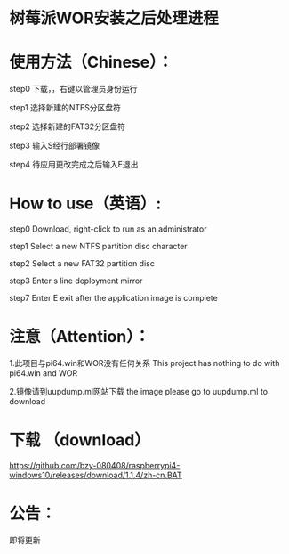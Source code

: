 # 树莓派WOR安装之后处理进程
# 使用方法（Chinese）：
 step0
 下载，，右键以管理员身份运行
 
 step1
 选择新建的NTFS分区盘符
 
 step2
 选择新建的FAT32分区盘符
 
 step3
 输入S经行部署镜像
 
 step4
 待应用更改完成之后输入E退出
 
# How to use（英语）:
 
 step0
 Download, right-click to run as an administrator
 
 step1
 Select a new NTFS partition disc character
 
 step2
 Select a new FAT32 partition disc
 
 step3
 Enter s line deployment mirror
 
 step7
 Enter E exit after the application image is complete
# 注意（Attention）：
 1.此项目与pi64.win和WOR没有任何关系
 This project has nothing to do with pi64.win and WOR

 2.镜像请到uupdump.ml网站下载
 the image please go to uupdump.ml to download
 
 # 下载 （download）
 https://github.com/bzy-080408/raspberrypi4-windows10/releases/download/1.1.4/zh-cn.BAT

# 公告：
即将更新
